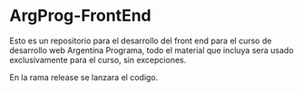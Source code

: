 # ArgProg-FrontEnd

Esto es un repositorio para el desarrollo del front end para el curso de desarrollo web Argentina Programa, todo el material que incluya sera usado exclusivamente para el curso, sin excepciones.

En la rama release se lanzara el codigo.
